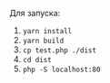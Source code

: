 Для запуска:

1. `yarn install`
2. `yarn build`
3. `cp test.php ./dist`
4. `cd dist`
5. `php -S localhost:80`
